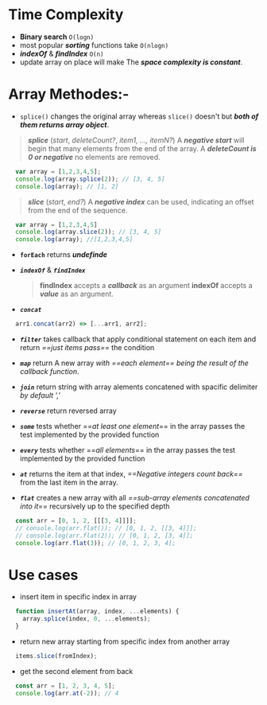 # Time Complexity
- **Binary search**  `O(logn)`
- most popular ***sorting*** functions take `O(nlogn)`
- ***indexOf*** & ***findIndex*** `O(n)`
- update array on place will make The ***space complexity is constant***.



# Array Methodes:-
* `splice()` changes the original array whereas `slice()` doesn't but ***both of them returns array object***.

> ***splice*** (*start*, *deleteCount?*, *item1, …, itemN?*)
> A ***negative start*** will begin that many elements from the end of the array.
> A ***deleteCount is 0 or negative*** no elements are removed.

```js
  var array = [1,2,3,4,5];
  console.log(array.splice(2)); // [3, 4, 5]
  console.log(array); // [1, 2]
```

> ***slice*** (*start*, *end?*)
> A ***negative index*** can be used, indicating an offset from the end of the sequence.

```js
  var array = [1,2,3,4,5]
  console.log(array.slice(2)); // [3, 4, 5]
  console.log(array); //[1,2,3,4,5]
```

* **`forEach`** returns ***undefinde***
* ***`indexOf`*** & ***`findIndex`***
  > **findIndex** accepts a ***callback*** as an argument
  > **indexOf** accepts a ***value*** as an argument.

* ***`concat`***
```js
  arr1.concat(arr2) => [...arr1, arr2];
```

* ***`filter`*** takes callback that apply conditional statement on each item and return *==just items pass==* the condition

* ***`map`*** return A new array *with ==each element== being the result of the callback function*.
  
* ***`join`*** return string with array alements concatened with spacific delimiter *by default ','*

* ***`reverse`*** return reversed array 

* ***`some`*** tests whether ==*at least one element*== in the array passes the test implemented by the provided function

* ***`every`*** tests whether ==*all elements*== in the array passes the test implemented by the provided function

* ***`at`*** returns the item at that index, *==Negative integers count back==* from the last item in the array.
* ***`flat`*** creates a new array with all *==sub-array elements concatenated into it==* recursively up to the specified depth

```js
  const arr = [0, 1, 2, [[[3, 4]]]];
  // console.log(arr.flat()); // [0, 1, 2, [[3, 4]]];
  // console.log(arr.flat(2)); // [0, 1, 2, [3, 4]];
  console.log(arr.flat(3)); // [0, 1, 2, 3, 4];
```
# Use cases
* insert item in specific index in array 

```js
  function insertAt(array, index, ...elements) {
    array.splice(index, 0, ...elements);
  }
```
* return new array starting from specific index from another array 
```js
  items.slice(fromIndex);
```

* get the second element from back 
```js
  const arr = [1, 2, 3, 4, 5];
  console.log(arr.at(-2)); // 4
```